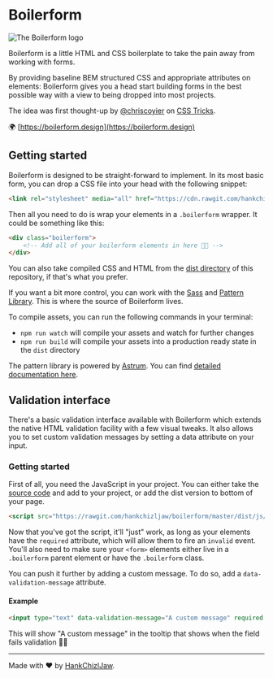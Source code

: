 # Boilerform

<img src="https://s3-us-west-2.amazonaws.com/s.cdpn.io/174183/share.png" style="max-width: 100%" alt="The Boilerform logo" />

Boilerform is a little HTML and CSS boilerplate to take the pain away from working with forms.

By providing baseline BEM structured CSS and appropriate attributes on elements: Boilerform gives you a head start building forms in the best possible way with a view to being dropped into most projects. 

The idea was first thought-up by [@chriscoyier](https://twitter.com/chriscoyier) on [CSS Tricks](https://css-tricks.com/boilerform).

🌍 [https://boilerform.design](https://boilerform.design)


## Getting started
Boilerform is designed to be straight-forward to implement. In its most basic form, you can drop a CSS file into your head with the following snippet:

```html
<link rel="stylesheet" media="all" href="https://cdn.rawgit.com/hankchizljaw/boilerform/dist/css/boilerform.min.css" />
```

Then all you need to do is wrap your elements in a `.boilerform` wrapper. It could be something like this: 

```html
<div class="boilerform">
    <!-- Add all of your boilerform elements in here 👍🏼 -->
</div>
```

You can also take compiled CSS and HTML from the [dist directory](https://github.com/hankchizljaw/boilerform/tree/master/dist/) of this repository, if that's what you prefer.

If you want a bit more control, you can work with the [Sass](https://github.com/hankchizljaw/boilerform/tree/master/assets/scss) and [Pattern Library](https://github.com/hankchizljaw/boilerform/tree/master/pattern-library). This is where the source of Boilerform lives.

To compile assets, you can run the following commands in your terminal:

- `npm run watch` will compile your assets and watch for further changes
- `npm run build` will compile your assets into a production ready state in the `dist` directory

The pattern library is powered by [Astrum](http://astrum.nodividestudio.com/). You can find [detailed documentation here](https://github.com/NoDivide/Astrum).

## Validation interface

There's a basic validation interface available with Boilerform which extends the native HTML validation facility with a few visual tweaks. It also allows you to set custom validation messages by setting a data attribute on your input.

### Getting started 

First of all, you need the JavaScript in your project. You can either take the [source code](https://github.com/hankchizljaw/boilerform/blob/master/assets/js/modules/validation.js) and add to your project, or add the dist version to bottom of your page.

```html
<script src="https://rawgit.com/hankchizljaw/boilerform/master/dist/js/boilerform.min.js" async defer></script>
```

Now that you've got the script, it'll "just" work, as long as your elements have the `required` attribute, which will allow them to fire an `invalid` event. You'll also need to make sure your `<form>` elements either live in a `.boilerform` parent element or have the `.boilerform` class.

You can push it further by adding a custom message. To do so, add a `data-validation-message` attribute.

#### Example

```html
<input type="text" data-validation-message="A custom message" required />
```

This will show "A custom message" in the tooltip that shows when the field fails validation 👍🏼

---

Made with ❤️ by [HankChizlJaw](https://twitter.com/hankchizljaw).